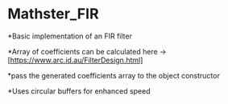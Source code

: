 # Mathster_FIR
*Basic implementation of an FIR filter

*Array of coefficients can be calculated here -> [https://www.arc.id.au/FilterDesign.html]

*pass the generated coefficients array to the object constructor

*Uses circular buffers for enhanced speed


